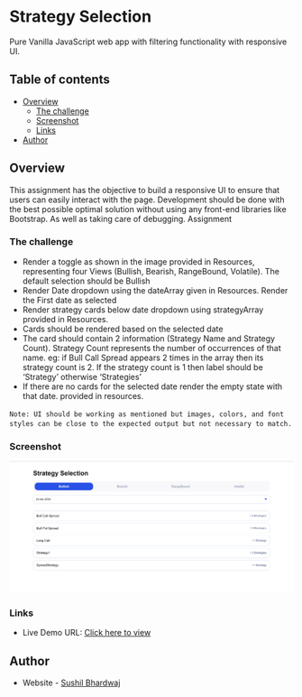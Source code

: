 # Strategy Selection
Pure Vanilla JavaScript web app with filtering functionality with responsive UI.

## Table of contents
- [Overview](#overview)
  - [The challenge](#the-challenge)
  - [Screenshot](#screenshot)
  - [Links](#links)
- [Author](#author)

## Overview
This assignment has the objective to build a responsive UI to ensure that users can easily
interact with the page. Development should be done with the best possible optimal solution
without using any front-end libraries like Bootstrap. As well as taking care of debugging.
Assignment

### The challenge
- Render a toggle as shown in the image provided in Resources, representing four Views (Bullish, Bearish, RangeBound, Volatile). The default selection should be Bullish
- Render Date dropdown using the dateArray given in Resources. Render the First date as selected
- Render strategy cards below date dropdown using strategyArray provided in Resources.
- Cards should be rendered based on the selected date
- The card should contain 2 information (Strategy Name and Strategy Count). Strategy Count represents the number of occurrences of that name. eg: if Bull Call Spread appears 2 times in the array then its strategy count is 2. If the strategy count is 1 then label should be ‘Strategy’ otherwise ‘Strategies’
- If there are no cards for the selected date render the empty state with that date. provided in resources.

`
Note: UI should be working as mentioned but images, colors, and font styles can be close to the expected output but not necessary to match.
`

### Screenshot
![](./Screenshot.png)

### Links
- Live Demo URL: [Click here to view](https://sushil333.github.io/frontend-mentor/nerve-solutions/)

## Author
- Website - [Sushil Bhardwaj](https://sbrocks.netlify.app)
